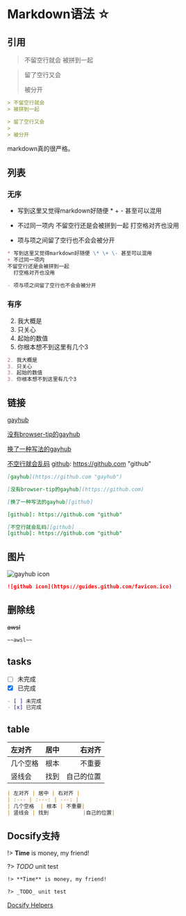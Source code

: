 # Markdown语法 ☆


## 引用

> 不留空行就会
> 被拼到一起

> 留了空行又会
>
> 被分开

```markdown
> 不留空行就会
> 被拼到一起

> 留了空行又会
>
> 被分开
```

markdown真的很严格。

## 列表

### 无序

* 写到这里又觉得markdown好随便 \* \+ \- 甚至可以混用
+ 不过同一项内
不留空行还是会被拼到一起
  打空格对齐也没用

- 项与项之间留了空行也不会会被分开

```markdown
* 写到这里又觉得markdown好随便 \* \+ \- 甚至可以混用
+ 不过同一项内
不留空行还是会被拼到一起
  打空格对齐也没用

- 项与项之间留了空行也不会会被分开
```

### 有序

2. 我大概是
3. 只关心
3. 起始的数值
3. 你根本想不到这里有几个3

```markdown
2. 我大概是
3. 只关心
3. 起始的数值
3. 你根本想不到这里有几个3
```
<!-- 
## 代码块

```markdown
```这里要写上代码块里用的语言，运气好的话会触发高亮特效
为了把代码块放在代码块里
头都秃了
```去掉这几个字就好啦
``` -->

## 链接

[gayhub](https://github.com "gayhub")

[没有browser-tip的gayhub](https://github.com)

[换了一种写法的gayhub][github]

[github]: https://github.com "github"

[不空行就会乱码][github]
[github]: https://github.com "github"

```markdown
[gayhub](https://github.com "gayhub")

[没有browser-tip的gayhub](https://github.com)

[换了一种写法的gayhub][github]

[github]: https://github.com "github"

[不空行就会乱码][github]
[github]: https://github.com "github"
```

<!-- 
## 强调

*italic*

_italic_

**strong**

__strong__

***strong&italic***

`像块代码`

```markdown
*italic*

_italic_

**strong**

__strong__

***strong&italic***

`像块代码`
``` -->
<!-- 
## 线

三个以上相同的 * - _
***
还能加空格
-- -
_ _ _

但是这样会变成标题
---

```markdown
三个以上相同的 * - _
***
还能加空格
-- -
_ _ _

但是在文字下面不空行连打三个连字符会变成标题
---
``` -->
<!-- 
## 真实的标题开始啦！

# 标题1
## 标题2
### 标题3
#### 标题4
##### 标题5
###### 标题6
####### 标题7

```markdown
# 标题1
## 标题2
### 标题3
#### 标题4
##### 标题5
###### 标题6
####### 标题7

↑最多支持六层，和html的<h[1-6]>标签一样。
```

我也是标题1
===

而我也是标题2
---

```markdown
我也是标题1
===

而我也是标题2
---
```

侧边栏现在应该是一团乱吧哈哈哈。 -->

## 图片

![gayhub icon](https://guides.github.com/favicon.ico)

```markdown
![github icon](https://guides.github.com/favicon.ico)
```

## 删除线

~~awsl~~

```markdown
~~awsl~~
```

## tasks
- [ ] 未完成
- [x] 已完成

```markdown
- [ ] 未完成
- [x] 已完成
```

## table
| 左对齐 | 居中 | 右对齐 |
| :--- | :---: | ---: |
| 几个空格  | 根本 | 不重要|
| 竖线会 | 找到           |自己的位置|

```markdown
| 左对齐 | 居中 | 右对齐 |
| :--- | :---: | ---: |
| 几个空格  | 根本 | 不重要|
| 竖线会 | 找到           |自己的位置|
```

## Docsify支持

!> **Time** is money, my friend!

?> _TODO_ unit test

```markdown
!> **Time** is money, my friend!

?> _TODO_ unit test
```

[Docsify Helpers](https://docsify.now.sh/helpers)